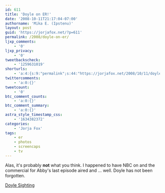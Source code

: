 ```yaml
---
id: 611
title: 'Doyle on ER!'
date: '2008-10-11T21:17:04-07:00'
authorname: 'Mika E. (Ipstenu)'
layout: post
guid: 'https://jorjafox.net/?p=611'
permalink: /2008/doyle-on-er/
ljxp_comments:
    - '0'
ljxp_privacy:
    - '0'
tweetbackscheck:
    - '1259631019'
shorturls:
    - 'a:4:{s:9:"permalink";s:44:"https://jorjafox.net/2008/10/11/doyle-on-er/";s:7:"tinyurl";s:25:"http://tinyurl.com/kkw5w4";s:4:"isgd";s:18:"http://is.gd/534lD";s:5:"bitly";s:20:"http://bit.ly/8zwTkv";}'
twittercomments:
    - 'a:0:{}'
tweetcount:
    - '0'
btc_comment_counts:
    - 'a:0:{}'
btc_comment_summary:
    - 'a:0:{}'
astra_style_timestamp_css:
    - '1634382372'
categories:
    - 'Jorja Fox'
tags:
    - er
    - photos
    - screencaps
    - tv
---
```


Alas, it's probably <b>not</b> what you think.  I happened to have NBC on and the commercial for Abby's last episode aired and ... well.  Doyle has not been forgotten.

<a href="https://jorjafox.net/gallery/tv/er/season15/bookofabby/">Doyle Sighting</a>
